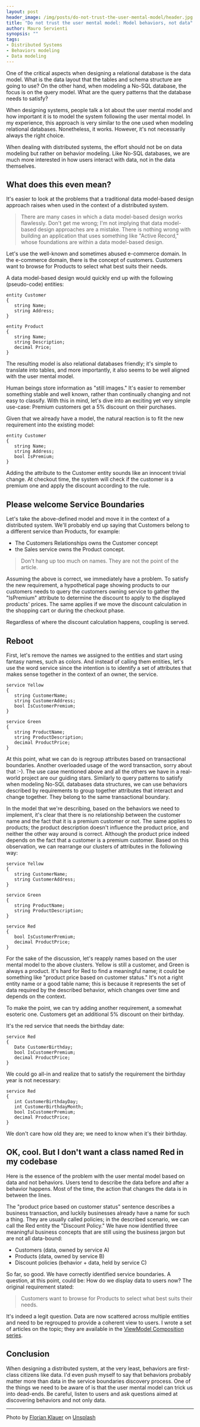 ```yaml
---
layout: post
header_image: /img/posts/do-not-trust-the-user-mental-model/header.jpg
title: "Do not trust the user mental model: Model behaviors, not data"
author: Mauro Servienti
synopsis: ""
tags:
- Distributed Systems
- Behaviors modeling
- Data modeling
---
```


One of the critical aspects when designing a relational database is the data model. What is the data layout that the tables and schema structure are going to use? On the other hand, when modeling a No-SQL database, the focus is on the query model. What are the query patterns that the database needs to satisfy?

When designing systems, people talk a lot about the user mental model and how important it is to model the system following the user mental model. In my experience, this approach is very similar to the one used when modeling relational databases. Nonetheless, it works. However, it's not necessarily always the right choice.

When dealing with distributed systems, the effort should not be on data modeling but rather on behavior modeling. Like No-SQL databases, we are much more interested in how users interact with data, not in the data themselves. 

## What does this even mean?

It's easier to look at the problems that a traditional data model-based design approach raises when used in the context of a distributed system.

> There are many cases in which a data model-based design works flawlessly. Don't get me wrong; I'm not implying that data model-based design approaches are a mistake. There is nothing wrong with building an application that uses something like "Active Record," whose foundations are within a data model-based design.

Let's use the well-known and sometimes abused e-commerce domain. In the e-commerce domain, there is the concept of customers. Customers want to browse for Products to select what best suits their needs.

A data model-based design would quickly end up with the following (pseudo-code) entities:

```
entity Customer
{
   string Name;
   string Address;
}

entity Product
{
   string Name;
   string Description;
   decimal Price;
}
``` 

The resulting model is also relational databases friendly; it's simple to translate into tables, and more importantly, it also seems to be well aligned with the user mental model.

Human beings store information as "still images." It's easier to remember something stable and well known, rather than continually changing and not easy to classify. With this in mind, let's dive into an exciting yet very simple use-case: Premium customers get a 5% discount on their purchases.

Given that we already have a model, the natural reaction is to fit the new requirement into the existing model:

```
entity Customer
{
   string Name;
   string Address;
   bool IsPremium;
}
```

Adding the attribute to the Customer entity sounds like an innocent trivial change. At checkout time, the system will check if the customer is a premium one and apply the discount according to the rule.

## Please welcome Service Boundaries

Let's take the above-defined model and move it in the context of a distributed system. We'll probably end up saying that Customers belong to a different service than Products, for example:

- The Customers Relationships owns the Customer concept
- the Sales service owns the Product concept.

> Don't hang up too much on names. They are not the point of the article.

Assuming the above is correct, we immediately have a problem. To satisfy the new requirement, a hypothetical page showing products to our customers needs to query the customers owning service to gather the "IsPremium" attribute to determine the discount to apply to the displayed products' prices. The same applies if we move the discount calculation in the shopping cart or during the checkout phase.

Regardless of where the discount calculation happens, coupling is served.

## Reboot

First, let's remove the names we assigned to the entities and start using fantasy names, such as colors. And instead of calling them entities, let's use the word service since the intention is to identify a set of attributes that makes sense together in the context of an owner, the service.

```
service Yellow
{
   string CustomerName;
   string CustomerAddress;
   bool IsCustomerPremium;
}

service Green
{
   string ProductName;
   string ProductDescription;
   decimal ProductPrice;
}
``` 

At this point, what we can do is regroup attributes based on transactional boundaries. Another overloaded usage of the word transaction, sorry about that :-). The use case mentioned above and all the others we have in a real-world project are our guiding stars. Similarly to query patterns to satisfy when modeling No-SQL databases data structures, we can use behaviors described by requirements to group together attributes that interact and change together. They belong to the same transactional boundary.

In the model that we're describing, based on the behaviors we need to implement, it's clear that there is no relationship between the customer name and the fact that it is a premium customer or not. The same applies to products; the product description doesn't influence the product price, and neither the other way around is correct. Although the product price indeed depends on the fact that a customer is a premium customer. Based on this observation, we can rearrange our clusters of attributes in the following way:

```
service Yellow
{
   string CustomerName;
   string CustomerAddress;
}

service Green
{
   string ProductName;
   string ProductDescription;
}

service Red
{
   bool IsCustomerPremium;
   decimal ProductPrice;
}
```

For the sake of the discussion, let's reapply names based on the user mental model to the above clusters. Yellow is still a customer, and Green is always a product. It's hard for Red to find a meaningful name; it could be something like "product price based on customer status." It's not a right entity name or a good table name; this is because it represents the set of data required by the described behavior, which changes over time and depends on the context.

To make the point, we can try adding another requirement, a somewhat esoteric one. Customers get an additional 5% discount on their birthday.

It's the red service that needs the birthday date:

```
service Red
{
   Date CustomerBirthday;
   bool IsCustomerPremium;
   decimal ProductPrice;
}
```

We could go all-in and realize that to satisfy the requirement the birthday year is not necessary:

```
service Red
{
   int CustomerBirthdayDay;
   int CustomerBirthdayMonth;
   bool IsCustomerPremium;
   decimal ProductPrice;
}
```

We don't care how old they are; we need to know when it's their birthday.

## OK, cool. But I don't want a class named Red in my codebase

Here is the essence of the problem with the user mental model based on data and not behaviors. Users tend to describe the data before and after a behavior happens. Most of the time, the action that changes the data is in between the lines.

The "product price based on customer status" sentence describes a business transaction, and luckily businesses already have a name for such a thing. They are usually called policies; in the described scenario, we can call the Red entity the "Discount Policy." We have now identified three meaningful business concepts that are still using the business jargon but are not all data-bound:

- Customers (data, owned by service A)
- Products (data, owned by service B)
- Discount policies (behavior + data, held by service C)

So far, so good. We have correctly identified service boundaries. A question, at this point, could be: How do we display data to users now?
The original requirement stated:

> Customers want to browse for Products to select what best suits their needs.

It's indeed a legit question. Data are now scattered across multiple entities and need to be regrouped to provide a coherent view to users. I wrote a set of articles on the topic; they are available in the [ViewModel Composition series](https://milestone.topics.it/categories/view-model-composition).

## Conclusion

When designing a distributed system, at the very least, behaviors are first-class citizens like data. I'd even push myself to say that behaviors probably matter more than data in the service boundaries discovery process. One of the things we need to be aware of is that the user mental model can trick us into dead-ends. Be careful, listen to users and ask questions aimed at discovering behaviors and not only data.

---

<span>Photo by <a href="https://unsplash.com/@florianklauer?utm_source=unsplash&amp;utm_medium=referral&amp;utm_content=creditCopyText">Florian Klauer</a> on <a href="https://unsplash.com/?utm_source=unsplash&amp;utm_medium=referral&amp;utm_content=creditCopyText">Unsplash</a></span>
